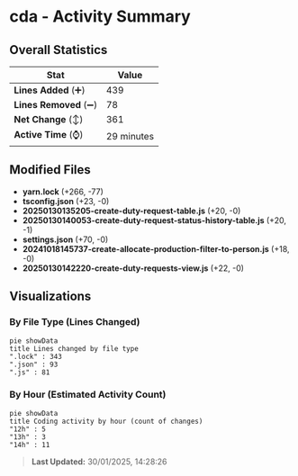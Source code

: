 # cda - Activity Summary 

## Overall Statistics

| Stat                   | Value                                                             |
| ---------------------- | ----------------------------------------------------------------- |
| **Lines Added** (➕)   | 439                                          |
| **Lines Removed** (➖) | 78                                        |
| **Net Change** (↕)    | 361                |
| **Active Time** (⌚)   | 29 minutes |


## Modified Files
- **yarn.lock** (+266, -77)
- **tsconfig.json** (+23, -0)
- **20250130135205-create-duty-request-table.js** (+20, -0)
- **20250130140053-create-duty-request-status-history-table.js** (+20, -1)
- **settings.json** (+70, -0)
- **20241018145737-create-allocate-production-filter-to-person.js** (+18, -0)
- **20250130142220-create-duty-requests-view.js** (+22, -0)

## Visualizations

### By File Type (Lines Changed)

```mermaid
pie showData
title Lines changed by file type
".lock" : 343
".json" : 93
".js" : 81
```

### By Hour (Estimated Activity Count)

```mermaid
pie showData
title Coding activity by hour (count of changes)
"12h" : 5
"13h" : 3
"14h" : 11
```


> **Last Updated:** 30/01/2025, 14:28:26